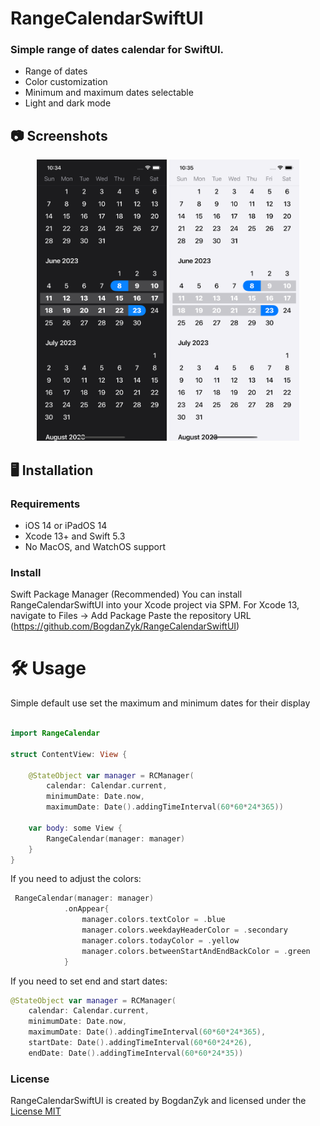 # RangeCalendarSwiftUI

### Simple range of dates calendar for SwiftUI.

- Range of dates
- Color customization
- Minimum and maximum dates selectable
- Light and dark mode

## 📷 Screenshots 

 <div align="center">
 <img src="screenshots/dark.png" height="450" alt="Screenshot"/>
 <img src="screenshots/light.png" height="450" alt="Screenshot"/>
  </div>
  
## 🖥️ Installation
### Requirements
- iOS 14 or iPadOS 14
- Xcode 13+ and Swift 5.3
- No MacOS, and WatchOS support

### Install
Swift Package Manager (Recommended)
You can install RangeCalendarSwiftUI into your Xcode project via SPM.
For Xcode 13, navigate to Files → Add Package
Paste the repository URL (https://github.com/BogdanZyk/RangeCalendarSwiftUI)
  
# 🛠️ Usage

 Simple default use set the maximum and minimum dates for their display

```swift

import RangeCalendar

struct ContentView: View {
    
    @StateObject var manager = RCManager(
        calendar: Calendar.current,
        minimumDate: Date.now,
        maximumDate: Date().addingTimeInterval(60*60*24*365))
    
    var body: some View {
        RangeCalendar(manager: manager)
    }
}

```

If you need to adjust the colors:

```swift
 RangeCalendar(manager: manager)
            .onAppear{
                manager.colors.textColor = .blue
                manager.colors.weekdayHeaderColor = .secondary
                manager.colors.todayColor = .yellow
                manager.colors.betweenStartAndEndBackColor = .green
            }


```

If you need to set end and start dates:

```swift
@StateObject var manager = RCManager(
    calendar: Calendar.current,
    minimumDate: Date.now,
    maximumDate: Date().addingTimeInterval(60*60*24*365),
    startDate: Date().addingTimeInterval(60*60*24*26),
    endDate: Date().addingTimeInterval(60*60*24*35))
```


### License
RangeCalendarSwiftUI is created by BogdanZyk and licensed under the [License MIT](https://opensource.org/licenses/MIT)


